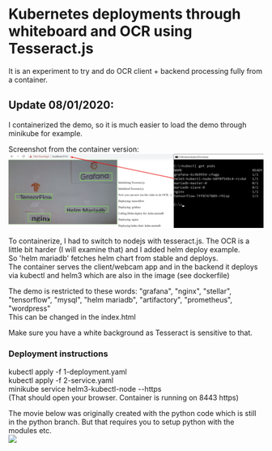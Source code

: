 # Kubernetes deployments through whiteboard and OCR using Tesseract.js

It is an experiment to try and do OCR client + backend processing fully from a container. <br>

## Update 08/01/2020: 
I containerized the demo, so it is much easier to load the demo through minikube for example. <br>

Screenshot from the container version: <br>
![](/screenshot.jpg)

To containerize, I had to switch to nodejs with tesseract.js. The OCR is a little bit harder (I will examine that) and I added helm deploy example. <br> 
So 'helm mariadb' fetches helm chart from stable and deploys. <br>
The container serves the client/webcam app and in the backend it deploys via kubectl and helm3 which are also in the image (see dockerfile) <br>

The demo is restricted to these words: "grafana", "nginx", "stellar", "tensorflow", "mysql", "helm mariadb", "artifactory", "prometheus", "wordpress" <br>
This can be changed in the index.html <br>

Make sure you have a white background as Tesseract is sensitive to that. <br>


### Deployment instructions
kubectl apply -f 1-deployment.yaml <br>
kubectl apply -f 2-service.yaml <br>
minikube service helm3-kubectl-node --https <br>
(That should open your browser. Container is running on 8443 https) <br>

The movie below was originally created with the python code which is still in the python branch. But that requires you to setup python with the modules etc. <br>
![](/opencvtesseract.gif)
